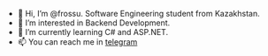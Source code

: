 - 👋 Hi, I’m @frossu. Software Engineering student from Kazakhstan.
- 👀 I’m interested in Backend Development.
- 🌱 I’m currently learning C# and ASP.NET.
- 📫 You can reach me in [telegram](https://t.me/frossu)
